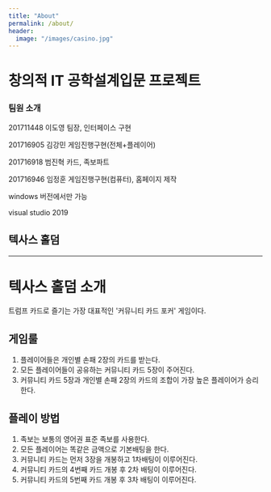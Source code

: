 ```yaml
---
title: "About"
permalink: /about/
header:
  image: "/images/casino.jpg"
---
```





# 창의적 IT 공학설계입문 프로젝트


### 팀원 소개


 201711448  이도영  팀장, 인터페이스 구현

 201716905  김강민  게임진행구현(전체+플레이어)

 201716918  범진혁  카드, 족보파트
 
 201716946  임정훈  게임진행구현(컴퓨터), 홈페이지 제작

windows 버전에서만 가능

visual studio 2019

## 텍사스 홀덤
------------------------------------

# 텍사스 홀덤 소개

트럼프 카드로 즐기는 가장 대표적인 '커뮤니티 카드 포커' 게임이다.

## 게임룰

1. 플레이어들은 개인별 손패 2장의 카드를 받는다.
2. 모든 플레이어들이 공유하는 커뮤니티 카드 5장이 주어진다.
3. 커뮤니티 카드 5장과 개인별 손패 2장의 카드의 조합이 가장 높은 플레이어가 승리한다.

## 플레이 방법

1. 족보는 보통의 영어권 표준 족보를 사용한다.
2. 모든 플레이어는 똑같은 금액으로 기본배팅을 한다.
3. 커뮤니티 카드는 먼저 3장을 개봉하고 1차배팅이 이루어진다.
4. 커뮤니티 카드의 4번째 카드 개봉 후 2차 배팅이 이루어진다.
5. 커뮤니티 카드의 5번째 카드 개봉 후 3차 배팅이 이루어진다.
